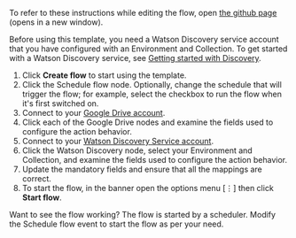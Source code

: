 To refer to these instructions while editing the flow, open [the github page](https://github.com/ot4i/app-connect-templates/blob/master/resources/markdown/Retrieve%20file%20content%20from%20Google%20Drive%20then%20add%20the%20document%20to%20the%20Watson%20Discovery%20Service_instructions.md) (opens in a new window).

Before using this template, you need a Watson Discovery service account that you have configured with an Environment and Collection.  To get started with a Watson Discovery service, see [Getting started with Discovery](https://cloud.ibm.com/docs/services/discovery?topic=discovery-getting-started).

1. Click **Create flow** to start using the template.
1. Click the Schedule flow node.  Optionally, change the schedule that will trigger the flow; for example, select the checkbox to run the flow when it's first switched on.
1. Connect to your [Google Drive account](http://ibm.biz/acgdrive).
1. Click each of the Google Drive nodes and examine the fields used to configure the action behavior.
1. Connect to your [Watson Discovery Service account](http://ibm.biz/acwatsondisc).
1. Click the Watson Discovery node, select your Environment and Collection, and examine the fields used to configure the action behavior.
1. Update the mandatory fields and ensure that all the mappings are correct.
1. To start the flow, in the banner open the options menu [&#8942;] then click **Start flow**.

Want to see the flow working? The flow is started by a scheduler. Modify the Schedule flow event to start the flow as per your need.
